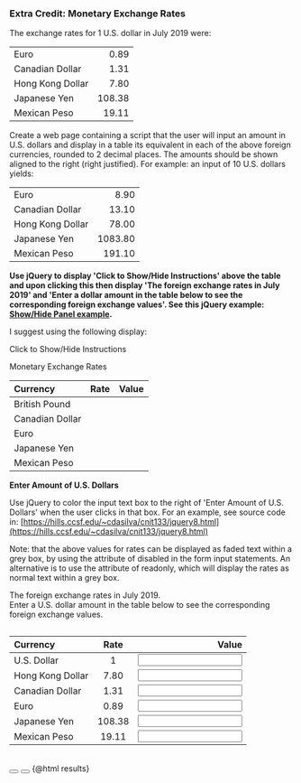 <script>
  	import Accordion from '$lib/Accordion.md'
import Button from '$lib/Button.svelte';
let dollaz, hkd, cand, euro, yen, peso, results = "", smoky = "";

const process= () => {
const dollars = parseFloat(dollaz);
if ( isNaN(dollars) ) {
      results = ("Woah!!!! <br>You have entered invalid input.");
      hkd = cand = euro = yen = peso = ""; 
  } else {
      results = (""); 
      hkd = (dollars * 7.8).toFixed(2) ; 
      cand = (dollars * 1.31).toFixed(2) ; 
      euro = (dollars * 0.89).toFixed(2) ; 
      yen = (dollars * 108.38).toFixed(2) ; 
      peso = (dollars * 19.11).toFixed(2) ; 
  }
}
  const myFocus = () => {
   smoky = `smoky`;
  }
  const myBlur = () => {
   smoky = ``;
  }
const reset = () => {
  dollaz = hkd = cand = euro = yen = peso = results = "";
};
</script>

### Extra Credit: Monetary Exchange Rates

<Accordion>
The exchange rates for 1 U.S. dollar in July 2019 were:

|                  |        |
| :--------------- | -----: |
| Euro             |   0.89 |
| Canadian Dollar  |   1.31 |
| Hong Kong Dollar |   7.80 |
| Japanese Yen     | 108.38 |
| Mexican Peso     |  19.11 |

Create a web page containing a script that the user will input an amount in U.S. dollars and display in a table its equivalent in each of the above foreign currencies, rounded to 2 decimal places. The amounts should be shown aligned to the right (right justified). For example: an input of 10 U.S. dollars yields:

|                  |         |
| :--------------- | ------: |
| Euro             |    8.90 |
| Canadian Dollar  |   13.10 |
| Hong Kong Dollar |   78.00 |
| Japanese Yen     | 1083.80 |
| Mexican Peso     |  191.10 |

**Use jQuery to display 'Click to Show/Hide Instructions' above the table and upon clicking this then display 'The foreign exchange rates in July 2019' and 'Enter a dollar amount in the table below to see the corresponding foreign exchange values'. See this jQuery example: [Show/Hide Panel example](http://www.w3schools.com/jquery/tryit.asp?filename=tryjquery_slide_toggle).**

I suggest using the following display:

Click to Show/Hide Instructions

Monetary Exchange Rates

| Currency        | Rate | Value |
| :-------------- | :--: | ----: |
| British Pound   |      |       |
| Canadian Dollar |      |       |
| Euro            |      |
| Japanese Yen    |      |       |
| Mexican Peso    |      |       |

**Enter Amount of U.S. Dollars**

Use jQuery to color the input text box to the right of 'Enter Amount of U.S. Dollars' when the user clicks in that box. For an example, see source code in: [https://hills.ccsf.edu/~cdasilva/cnit133/jquery8.html](https://hills.ccsf.edu/~cdasilva/cnit133/jquery8.html)

Note: that the above values for rates can be displayed as faded text within a grey box, by using the attribute of disabled in the form input statements. An alternative is to use the attribute of readonly, which will display the rates as normal text within a grey box.
</Accordion>

<Accordion>The foreign exchange rates in July 2019.<br>Enter a U.S. dollar amount in the table below to see the corresponding foreign exchange values.</Accordion>

<div class="row">
<div class="one-half column">

| Currency         |  Rate  |                                                                                                                                              Value |
| :--------------- | :----: | -------------------------------------------------------------------------------------------------------------------------------------------------: |
| U.S. Dollar      |   1    | <span class="{smoky}"><input type="number" bind:value={dollaz} step="0.01" on:keyup={process} on:focus={myFocus} on:blur={myBlur} required></span> |
| Hong Kong Dollar |  7.80  |                                                                                                    <input type="number" bind:value={hkd} readonly> |
| Canadian Dollar  |  1.31  |                                                                                                   <input type="number" bind:value={cand} readonly> |
| Euro             |  0.89  |                                                                                                   <input type="number" bind:value={euro} readonly> |
| Japanese Yen     | 108.38 |                                                                                                    <input type="number" bind:value={yen} readonly> |
| Mexican Peso     | 19.11  |                                                                                                   <input type="number" bind:value={peso} readonly> |

</div>
<div class="one-half column">
<br>
<span class="button-row">
<Button type="submit" click={ process }></Button>
<Button type="reset" click={ reset }></Button>
</span>
{@html results}
</div>
</div>

<style lang="sass">
.smoky
  background-color: whitesmoke !important
  
</style>
